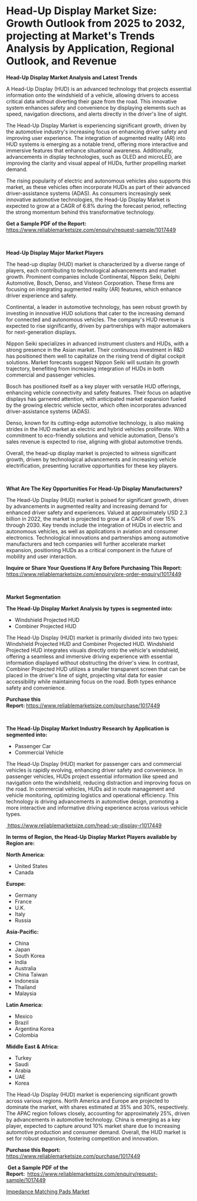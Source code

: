 <p><h1>Head-Up Display Market Size: Growth Outlook from 2025 to 2032, projecting at Market's Trends Analysis by Application, Regional Outlook, and Revenue</h1></p><p><strong>Head-Up Display Market Analysis and Latest Trends</strong></p>
<p><p>A Head-Up Display (HUD) is an advanced technology that projects essential information onto the windshield of a vehicle, allowing drivers to access critical data without diverting their gaze from the road. This innovative system enhances safety and convenience by displaying elements such as speed, navigation directions, and alerts directly in the driver's line of sight.</p><p>The Head-Up Display Market is experiencing significant growth, driven by the automotive industry's increasing focus on enhancing driver safety and improving user experience. The integration of augmented reality (AR) into HUD systems is emerging as a notable trend, offering more interactive and immersive features that enhance situational awareness. Additionally, advancements in display technologies, such as OLED and microLED, are improving the clarity and visual appeal of HUDs, further propelling market demand.</p><p>The rising popularity of electric and autonomous vehicles also supports this market, as these vehicles often incorporate HUDs as part of their advanced driver-assistance systems (ADAS). As consumers increasingly seek innovative automotive technologies, the Head-Up Display Market is expected to grow at a CAGR of 6.8% during the forecast period, reflecting the strong momentum behind this transformative technology.</p></p>
<p><strong>Get a Sample PDF of the Report:&nbsp;</strong> <a href="https://www.reliablemarketsize.com/enquiry/request-sample/1017449?utm_campaign=3226&utm_medium=2&utm_source=Github&utm_content=ia&utm_term=06042025&utm_id=head-up-display">https://www.reliablemarketsize.com/enquiry/request-sample/1017449</a></p>
<p>&nbsp;</p>
<p><strong>Head-Up Display Major Market Players</strong></p>
<p><p>The head-up display (HUD) market is characterized by a diverse range of players, each contributing to technological advancements and market growth. Prominent companies include Continental, Nippon Seiki, Delphi Automotive, Bosch, Denso, and Visteon Corporation. These firms are focusing on integrating augmented reality (AR) features, which enhance driver experience and safety.</p><p>Continental, a leader in automotive technology, has seen robust growth by investing in innovative HUD solutions that cater to the increasing demand for connected and autonomous vehicles. The company's HUD revenue is expected to rise significantly, driven by partnerships with major automakers for next-generation displays.</p><p>Nippon Seiki specializes in advanced instrument clusters and HUDs, with a strong presence in the Asian market. Their continuous investment in R&D has positioned them well to capitalize on the rising trend of digital cockpit solutions. Market forecasts suggest Nippon Seiki will sustain its growth trajectory, benefiting from increasing integration of HUDs in both commercial and passenger vehicles.</p><p>Bosch has positioned itself as a key player with versatile HUD offerings, enhancing vehicle connectivity and safety features. Their focus on adaptive displays has garnered attention, with anticipated market expansion fueled by the growing electric vehicle sector, which often incorporates advanced driver-assistance systems (ADAS).</p><p>Denso, known for its cutting-edge automotive technology, is also making strides in the HUD market as electric and hybrid vehicles proliferate. With a commitment to eco-friendly solutions and vehicle automation, Denso's sales revenue is expected to rise, aligning with global automotive trends.</p><p>Overall, the head-up display market is projected to witness significant growth, driven by technological advancements and increasing vehicle electrification, presenting lucrative opportunities for these key players.</p></p>
<p>&nbsp;</p>
<p><strong>What Are The Key Opportunities For Head-Up Display Manufacturers?</strong></p>
<p><p>The Head-Up Display (HUD) market is poised for significant growth, driven by advancements in augmented reality and increasing demand for enhanced driver safety and experiences. Valued at approximately USD 2.3 billion in 2022, the market is projected to grow at a CAGR of over 15% through 2030. Key trends include the integration of HUDs in electric and autonomous vehicles, as well as applications in aviation and consumer electronics. Technological innovations and partnerships among automotive manufacturers and tech companies will further accelerate market expansion, positioning HUDs as a critical component in the future of mobility and user interaction.</p></p>
<p><strong>Inquire or Share Your Questions If Any Before Purchasing This Report:</strong> <a href="https://www.reliablemarketsize.com/enquiry/pre-order-enquiry/1017449?utm_campaign=3226&utm_medium=2&utm_source=Github&utm_content=ia&utm_term=06042025&utm_id=head-up-display">https://www.reliablemarketsize.com/enquiry/pre-order-enquiry/1017449</a></p>
<p>&nbsp;</p>
<p><strong>Market Segmentation</strong></p>
<p><strong>The Head-Up Display Market Analysis by types is segmented into:</strong></p>
<p><ul><li>Windshield Projected HUD</li><li>Combiner Projected HUD</li></ul></p>
<p><p>The Head-Up Display (HUD) market is primarily divided into two types: Windshield Projected HUD and Combiner Projected HUD. Windshield Projected HUD integrates visuals directly onto the vehicle's windshield, offering a seamless and immersive driving experience with essential information displayed without obstructing the driver's view. In contrast, Combiner Projected HUD utilizes a smaller transparent screen that can be placed in the driver's line of sight, projecting vital data for easier accessibility while maintaining focus on the road. Both types enhance safety and convenience.</p></p>
<p><strong>Purchase this Report:&nbsp;</strong><a href="https://www.reliablemarketsize.com/purchase/1017449?utm_campaign=3226&utm_medium=2&utm_source=Github&utm_content=ia&utm_term=06042025&utm_id=head-up-display">https://www.reliablemarketsize.com/purchase/1017449</a></p>
<p>&nbsp;</p>
<p><strong>The Head-Up Display Market Industry Research by Application is segmented into:</strong></p>
<p><ul><li>Passenger Car</li><li>Commercial Vehicle</li></ul></p>
<p><p>The Head-Up Display (HUD) market for passenger cars and commercial vehicles is rapidly evolving, enhancing driver safety and convenience. In passenger vehicles, HUDs project essential information like speed and navigation onto the windshield, reducing distraction and improving focus on the road. In commercial vehicles, HUDs aid in route management and vehicle monitoring, optimizing logistics and operational efficiency. This technology is driving advancements in automotive design, promoting a more interactive and informative driving experience across various vehicle types.</p></p>
<p><a href="https://www.reliablemarketsize.com/head-up-display-r1017449?utm_campaign=3226&utm_medium=2&utm_source=Github&utm_content=ia&utm_term=06042025&utm_id=head-up-display">&nbsp;https://www.reliablemarketsize.com/head-up-display-r1017449</a></p>
<p><strong>In terms of Region, the Head-Up Display Market Players available by Region are:</strong></p>
<p>
    <p> <strong> North America: </strong>
        <ul>
            <li>United States</li>
            <li>Canada</li>
        </ul>
        </p> 
    <p> <strong> Europe: </strong>
        <ul>
            <li>Germany</li>
            <li>France</li>
            <li>U.K.</li>
            <li>Italy</li>
            <li>Russia</li>
        </ul>
        </p> 
    <p> <strong> Asia-Pacific: </strong>
        <ul>
            <li>China</li>
            <li>Japan</li>
            <li>South Korea</li>
            <li>India</li>
            <li>Australia</li>
            <li>China Taiwan</li>
            <li>Indonesia</li>
            <li>Thailand</li>
            <li>Malaysia</li>
        </ul>
        </p> 
    <p> <strong> Latin America: </strong>
        <ul>
            <li>Mexico</li>
            <li>Brazil</li>
            <li>Argentina Korea</li>
            <li>Colombia</li>
        </ul>
        </p> 
    <p> <strong> Middle East & Africa: </strong>
        <ul>
            <li>Turkey</li>
            <li>Saudi</li>
            <li>Arabia</li>
            <li>UAE</li>
            <li>Korea</li>
        </ul>
    </p>
    </p>
<p><p>The Head-Up Display (HUD) market is experiencing significant growth across various regions. North America and Europe are projected to dominate the market, with shares estimated at 35% and 30%, respectively. The APAC region follows closely, accounting for approximately 25%, driven by advancements in automotive technology. China is emerging as a key player, expected to capture around 10% market share due to increasing automotive production and consumer demand. Overall, the HUD market is set for robust expansion, fostering competition and innovation.</p></p>
<p><strong>Purchase this Report: </strong><a href="https://www.reliablemarketsize.com/purchase/1017449?utm_campaign=3226&utm_medium=2&utm_source=Github&utm_content=ia&utm_term=06042025&utm_id=head-up-display">https://www.reliablemarketsize.com/purchase/1017449</a></p>
<p>&nbsp;<strong>Get a Sample PDF of the Report:&nbsp;&nbsp;</strong><a href="https://www.reliablemarketsize.com/enquiry/request-sample/1017449?utm_campaign=3226&utm_medium=2&utm_source=Github&utm_content=ia&utm_term=06042025&utm_id=head-up-display">https://www.reliablemarketsize.com/enquiry/request-sample/1017449</a></p>
<p><strong></strong></p>
<p><p><a href="https://github.com/bedelibekwe58/Market-Research-Report-List-1/blob/main/impedance-matching-pads-market.md?utm_campaign=3226&utm_medium=2&utm_source=Github&utm_content=ia&utm_term=06042025&utm_id=head-up-display">Impedance Matching Pads Market</a></p></p>